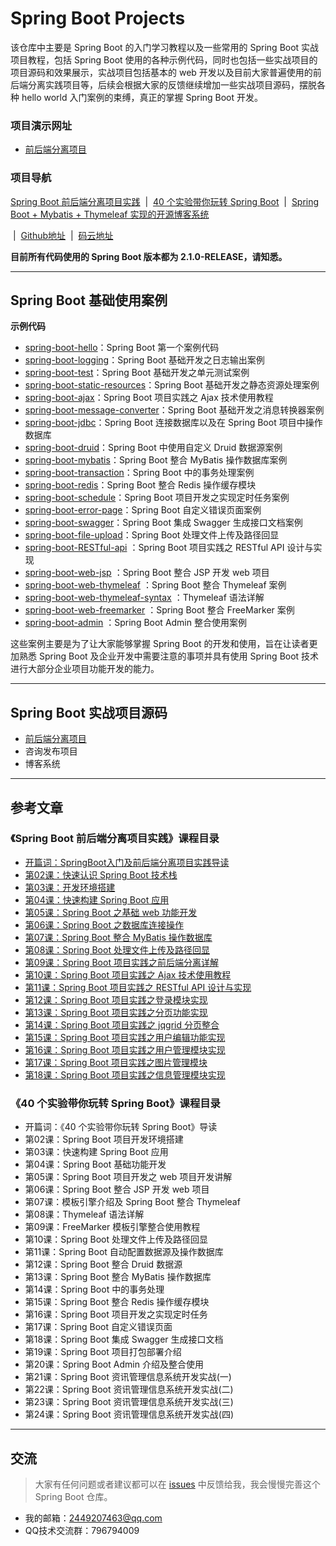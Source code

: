 # Spring Boot Projects

该仓库中主要是 Spring Boot 的入门学习教程以及一些常用的 Spring Boot 实战项目教程，包括 Spring Boot 使用的各种示例代码，同时也包括一些实战项目的项目源码和效果展示，实战项目包括基本的 web 开发以及目前大家普遍使用的前后端分离实践项目等，后续会根据大家的反馈继续增加一些实战项目源码，摆脱各种 hello world 入门案例的束缚，真正的掌握 Spring Boot 开发。

### 项目演示网址

- [前后端分离项目](http://lou.springboot.tech/login.html)

### 项目导航

[Spring Boot 前后端分离项目实践](https://github.com/ZHENFENG13/springboot-projects/tree/master/SpringBoot前后端分离项目实践) &nbsp;| &nbsp;[40 个实验带你玩转 Spring Boot](https://github.com/ZHENFENG13/springboot-projects/tree/master/40个实验带你玩转SpringBoot) &nbsp;| &nbsp;[Spring Boot + Mybatis + Thymeleaf 实现的开源博客系统](https://github.com/ZHENFENG13/My-Blog) 

&nbsp;| &nbsp;[Github地址](https://github.com/ZHENFENG13/springboot-projects) &nbsp;| &nbsp;[码云地址](https://gitee.com/zhenfeng13/springboot-projects)

**目前所有代码使用的 Spring Boot 版本都为 2.1.0-RELEASE，请知悉。**

---

## Spring Boot 基础使用案例

**示例代码**

- [spring-boot-hello](https://github.com/ZHENFENG13/springboot-projects/tree/master/SpringBoot入门案例源码/spring-boot-helloworld)：Spring Boot 第一个案例代码
- [spring-boot-logging](https://github.com/ZHENFENG13/springboot-projects/tree/master/玩转SpringBoot系列案例源码/spring-boot-logging)：Spring Boot 基础开发之日志输出案例
- [spring-boot-test](https://github.com/ZHENFENG13/springboot-projects/tree/master/玩转SpringBoot系列案例源码/spring-boot-test)：Spring Boot 基础开发之单元测试案例
- [spring-boot-static-resources](https://github.com/ZHENFENG13/springboot-projects/tree/master/SpringBoot入门案例源码/spring-boot-static-resources)：Spring Boot 基础开发之静态资源处理案例
- [spring-boot-ajax](https://github.com/ZHENFENG13/springboot-projects/tree/master/SpringBoot入门案例源码/spring-boot-ajax)：Spring Boot 项目实践之 Ajax 技术使用教程
- [spring-boot-message-converter](https://github.com/ZHENFENG13/springboot-projects/tree/master/玩转SpringBoot系列案例源码/spring-boot-message-converter)：Spring Boot 基础开发之消息转换器案例
- [spring-boot-jdbc](https://github.com/ZHENFENG13/springboot-projects/tree/master/SpringBoot入门案例源码/spring-boot-jdbc)：Spring Boot 连接数据库以及在 Spring Boot 项目中操作数据库
- [spring-boot-druid](https://github.com/ZHENFENG13/springboot-projects/tree/master/玩转SpringBoot系列案例源码/spring-boot-druid)：Spring Boot 中使用自定义 Druid 数据源案例
- [spring-boot-mybatis](https://github.com/ZHENFENG13/springboot-projects/tree/master/SpringBoot入门案例源码/spring-boot-mybatis)：Spring Boot 整合 MyBatis 操作数据库案例
- [spring-boot-transaction](https://github.com/ZHENFENG13/springboot-projects/tree/master/玩转SpringBoot系列案例源码/spring-boot-transaction)：Spring Boot 中的事务处理案例
- [spring-boot-redis](https://github.com/ZHENFENG13/springboot-projects/tree/master/)：Spring Boot 整合 Redis 操作缓存模块
- [spring-boot-schedule](https://github.com/ZHENFENG13/springboot-projects/tree/master/)：Spring Boot 项目开发之实现定时任务案例
- [spring-boot-error-page](https://github.com/ZHENFENG13/springboot-projects/tree/master/)：Spring Boot 自定义错误页面案例
- [spring-boot-swagger](https://github.com/ZHENFENG13/springboot-projects/tree/master/)：Spring Boot 集成 Swagger 生成接口文档案例
- [spring-boot-file-upload](https://github.com/ZHENFENG13/springboot-projects/tree/master/SpringBoot入门案例源码/spring-boot-file-upload)：Spring Boot 处理文件上传及路径回显
- [spring-boot-RESTful-api](https://github.com/ZHENFENG13/springboot-projects/tree/master/SpringBoot入门案例源码/spring-boot-RESTful-api) ：Spring Boot 项目实践之 RESTful API 设计与实现
- [spring-boot-web-jsp](https://github.com/ZHENFENG13/springboot-projects/tree/master/玩转SpringBoot系列案例源码/spring-boot-web-jsp) ：Spring Boot 整合 JSP 开发 web 项目
- [spring-boot-web-thymeleaf](https://github.com/ZHENFENG13/springboot-projects/tree/master/玩转SpringBoot系列案例源码/spring-boot-web-thymeleaf) ：Spring Boot 整合 Thymeleaf 案例
- [spring-boot-web-thymeleaf-syntax](https://github.com/ZHENFENG13/springboot-projects/tree/master/玩转SpringBoot系列案例源码/spring-boot-web-thymeleaf-syntax) ：Thymeleaf 语法详解
- [spring-boot-web-freemarker](https://github.com/ZHENFENG13/springboot-projects/tree/) ：Spring Boot 整合 FreeMarker 案例
- [spring-boot-admin](https://github.com/ZHENFENG13/springboot-projects/tree/) ：Spring Boot Admin 整合使用案例

这些案例主要是为了让大家能够掌握 Spring Boot 的开发和使用，旨在让读者更加熟悉 Spring Boot 及企业开发中需要注意的事项并具有使用 Spring Boot 技术进行大部分企业项目功能开发的能力。

---

## Spring Boot 实战项目源码

- [前后端分离项目](https://github.com/ZHENFENG13/springboot-projects/tree/master/SpringBoot前后端分离实战项目源码/spring-boot-project-front-end&back-end)
- 咨询发布项目
- 博客系统

---

## 参考文章

### 《Spring Boot 前后端分离项目实践》课程目录

- [开篇词：SpringBoot入门及前后端分离项目实践导读](https://www.shiyanlou.com/courses/1244)
- [第02课：快速认识 Spring Boot 技术栈](https://www.shiyanlou.com/courses/1244/labs/9841/document)
- [第03课：开发环境搭建](https://www.shiyanlou.com/courses/1244/labs/9842/document)
- [第04课：快速构建 Spring Boot 应用](https://www.shiyanlou.com/courses/1244/labs/9843/document)
- [第05课：Spring Boot 之基础 web 功能开发](https://www.shiyanlou.com/courses/1244/labs/9844/document)
- [第06课：Spring Boot 之数据库连接操作](https://www.shiyanlou.com/courses/1244/labs/9845/document)
- [第07课：Spring Boot 整合 MyBatis 操作数据库](https://www.shiyanlou.com/courses/1244/labs/9846/document)
- [第08课：Spring Boot 处理文件上传及路径回显](https://www.shiyanlou.com/courses/1244/labs/9847/document)
- [第09课：Spring Boot 项目实践之前后端分离详解](https://www.shiyanlou.com/courses/1244/labs/9848/document)
- [第10课：Spring Boot 项目实践之 Ajax 技术使用教程](https://www.shiyanlou.com/courses/1244/labs/9849/document)
- [第11课：Spring Boot 项目实践之  RESTful API 设计与实现](https://www.shiyanlou.com/courses/1244/labs/9850/document)
- [第12课：Spring Boot 项目实践之登录模块实现](https://www.shiyanlou.com/courses/1244/labs/9851/document)
- [第13课：Spring Boot 项目实践之分页功能实现](https://www.shiyanlou.com/courses/1244/labs/9852/document)
- [第14课：Spring Boot 项目实践之 jqgrid 分页整合](https://www.shiyanlou.com/courses/1244/labs/9853/document)
- [第15课：Spring Boot 项目实践之用户编辑功能实现](https://www.shiyanlou.com/courses/1244/labs/9854/document)
- [第16课：Spring Boot 项目实践之用户管理模块实现](https://www.shiyanlou.com/courses/1244/labs/9855/document)
- [第17课：Spring Boot 项目实践之图片管理模块](https://www.shiyanlou.com/courses/1244/labs/9856/document)
- [第18课：Spring Boot 项目实践之信息管理模块实现](https://www.shiyanlou.com/courses/1244/labs/9857/document)

### 《40 个实验带你玩转 Spring Boot》课程目录

- 开篇词：《40 个实验带你玩转 Spring Boot》导读
- 第02课：Spring Boot 项目开发环境搭建
- 第03课：快速构建 Spring Boot 应用
- 第04课：Spring Boot 基础功能开发
- 第05课：Spring Boot 项目开发之 web 项目开发讲解
- 第06课：Spring Boot 整合 JSP 开发 web 项目
- 第07课：模板引擎介绍及 Spring Boot 整合 Thymeleaf 
- 第08课：Thymeleaf 语法详解 
- 第09课：FreeMarker 模板引擎整合使用教程
- 第10课：Spring Boot 处理文件上传及路径回显
- 第11课：Spring Boot 自动配置数据源及操作数据库
- 第12课：Spring Boot 整合 Druid 数据源
- 第13课：Spring Boot 整合 MyBatis 操作数据库
- 第14课：Spring Boot 中的事务处理
- 第15课：Spring Boot 整合 Redis 操作缓存模块
- 第16课：Spring Boot 项目开发之实现定时任务
- 第17课：Spring Boot 自定义错误页面
- 第18课：Spring Boot 集成 Swagger 生成接口文档
- 第19课：Spring Boot 项目打包部署介绍
- 第20课：Spring Boot Admin 介绍及整合使用
- 第21课：Spring Boot 资讯管理信息系统开发实战(一)
- 第22课：Spring Boot 资讯管理信息系统开发实战(二)
- 第23课：Spring Boot 资讯管理信息系统开发实战(三)
- 第24课：Spring Boot 资讯管理信息系统开发实战(四)

---

## 交流

> 大家有任何问题或者建议都可以在 [issues](https://github.com/ZHENFENG13/springboot-projects/issues) 中反馈给我，我会慢慢完善这个 Spring Boot 仓库。

- 我的邮箱：2449207463@qq.com
- QQ技术交流群：796794009